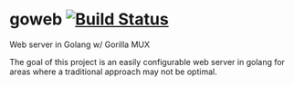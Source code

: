 # goweb [![Build Status](https://travis-ci.org/xorith/goweb.svg?branch=master)](https://travis-ci.org/xorith/goweb)
Web server in Golang w/ Gorilla MUX

The goal of this project is an easily configurable web server in golang for areas where a traditional approach may not be optimal.
